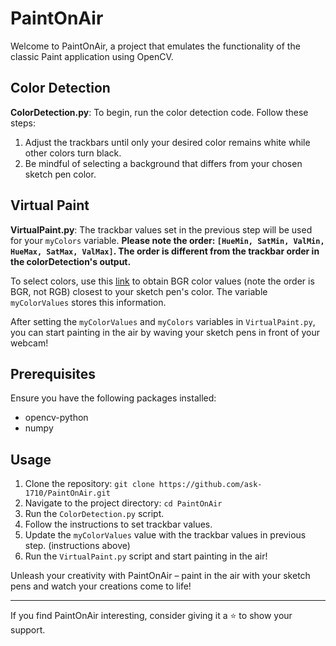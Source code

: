 # PaintOnAir

Welcome to PaintOnAir, a project that emulates the functionality of the classic Paint application using OpenCV.

## Color Detection

**ColorDetection.py**: To begin, run the color detection code. Follow these steps:

1. Adjust the trackbars until only your desired color remains white while other colors turn black.
2. Be mindful of selecting a background that differs from your chosen sketch pen color.

## Virtual Paint

**VirtualPaint.py**: The trackbar values set in the previous step will be used for your `myColors` variable. 
**Please note the order: `[HueMin, SatMin, ValMin, HueMax, SatMax, ValMax]`. The order is different from the trackbar order in the colorDetection's output.**

To select colors, use this [link](http://www.cloford.com/resources/colours/500col.htm) to obtain BGR color values (note the order is BGR, not RGB) closest to your sketch pen's color. The variable `myColorValues` stores this information.

After setting the `myColorValues` and `myColors` variables in `VirtualPaint.py`, you can start painting in the air by waving your sketch pens in front of your webcam!

## Prerequisites

Ensure you have the following packages installed:

- opencv-python
- numpy

## Usage

1. Clone the repository: `git clone https://github.com/ask-1710/PaintOnAir.git`
2. Navigate to the project directory: `cd PaintOnAir`
4. Run the `ColorDetection.py` script.
6. Follow the instructions to set trackbar values.
7. Update the `myColorValues` value with the trackbar values in previous step. (instructions above)
8. Run the `VirtualPaint.py` script and start painting in the air!

Unleash your creativity with PaintOnAir – paint in the air with your sketch pens and watch your creations come to life!


---

If you find PaintOnAir interesting, consider giving it a ⭐️ to show your support.

